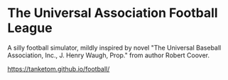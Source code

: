 # The Universal Association Football League
A silly football simulator, mildly inspired by novel "The Universal Baseball Association, Inc., J. Henry Waugh, Prop." from author Robert Coover.

https://tanketom.github.io/football/
